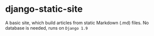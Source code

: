 # django-static-site
A basic site, which build articles from static Markdown (.md) files. No database is needed, runs on `Django 1.9`
